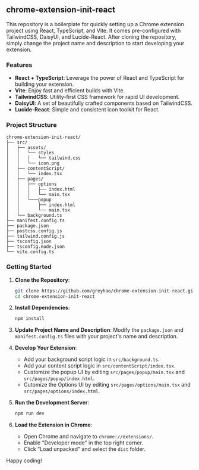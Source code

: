 ## chrome-extension-init-react

This repository is a boilerplate for quickly setting up a Chrome extension project using React, TypeScript, and Vite. It comes pre-configured with TailwindCSS, DaisyUI, and Lucide-React. After cloning the repository, simply change the project name and description to start developing your extension.

### Features

- **React + TypeScript**: Leverage the power of React and TypeScript for building your extension.
- **Vite**: Enjoy fast and efficient builds with Vite.
- **TailwindCSS**: Utility-first CSS framework for rapid UI development.
- **DaisyUI**: A set of beautifully crafted components based on TailwindCSS.
- **Lucide-React**: Simple and consistent icon toolkit for React.

### Project Structure

```
chrome-extension-init-react/
├── src/
│   ├── assets/
│   │   └── styles
│   │   │   └── tailwind.css
│   │   └── icon.png
│   ├── contentScript/
│   │   └── index.tsx
│   ├── pages/
│   │   ├── options
│   │   │   ├── index.html
│   │   │   └── main.tsx
│   │   └───popup
│   │       ├── index.html
│   │       └── main.tsx
│   └── background.ts
├── manifest.config.ts
├── package.json
├── postcss.config.js
├── tailwind.config.js
├── tsconfig.json
├── tsconfig.node.json
└── vite.config.ts
```

### Getting Started

1. **Clone the Repository**:
   ```bash
   git clone https://github.com/greyhao/chrome-extension-init-react.git
   cd chrome-extension-init-react
   ```

2. **Install Dependencies**:
   ```bash
   npm install
   ```

3. **Update Project Name and Description**:
   Modify the `package.json` and `manifest.config.ts` files with your project's name and description.

4. **Develop Your Extension**:
   - Add your background script logic in `src/background.ts`.
   - Add your content script logic in `src/contentScript/index.tsx`.
   - Customize the popup UI by editing `src/pages/popup/main.tsx` and `src/pages/popup/index.html`.
   - Cutomize the Options UI by editing `src/pages/options/main.tsx` and `src/pages/options/index.html`.

5. **Run the Development Server**:
   ```bash
   npm run dev
   ```

6. **Load the Extension in Chrome**:
   - Open Chrome and navigate to `chrome://extensions/`.
   - Enable "Developer mode" in the top right corner.
   - Click "Load unpacked" and select the `dist` folder.

Happy coding!